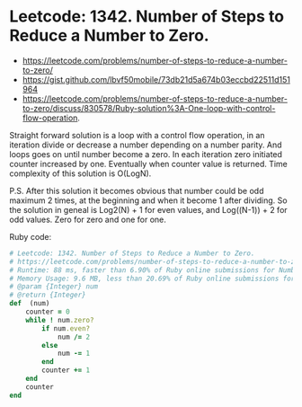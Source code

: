 # Leetcode: 1342. Number of Steps to Reduce a Number to Zero.

- https://leetcode.com/problems/number-of-steps-to-reduce-a-number-to-zero/
- https://gist.github.com/lbvf50mobile/73db21d5a674b03eccbd22511d151964
- https://leetcode.com/problems/number-of-steps-to-reduce-a-number-to-zero/discuss/830578/Ruby-solution%3A-One-loop-with-control-flow-operation.


Straight forward solution is a loop with a control flow operation, in an iteration divide or decrease a number depending on a number parity. And loops goes on until number become a zero. In each iteration zero initiated counter increased by one. Eventually when counter value is returned. Time complexity of this solution is O(LogN).

P.S. After this solution it becomes obvious that number could be odd maximum 2 times, at the beginning and when it become 1 after dividing. So the solution in geneal is Log2(N) + 1 for even values, and Log((N-1)) + 2 for odd values. Zero for zero and one for one. 

Ruby code:
```Ruby
# Leetcode: 1342. Number of Steps to Reduce a Number to Zero.
# https://leetcode.com/problems/number-of-steps-to-reduce-a-number-to-zero/
# Runtime: 88 ms, faster than 6.90% of Ruby online submissions for Number of Steps to Reduce a Number to Zero.
# Memory Usage: 9.6 MB, less than 20.69% of Ruby online submissions for Number of Steps to Reduce a Number to Zero.
# @param {Integer} num
# @return {Integer}
def  (num)
    counter = 0
    while ! num.zero?
        if num.even?
            num /= 2
        else
            num -= 1
        end
        counter += 1
    end
    counter 
end
```